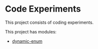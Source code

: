 # Code Experiments
This project consists of coding experiments.

This project has modules:
* [dynamic-enum](dynamic-enum/README.md#dynamic-enum)

